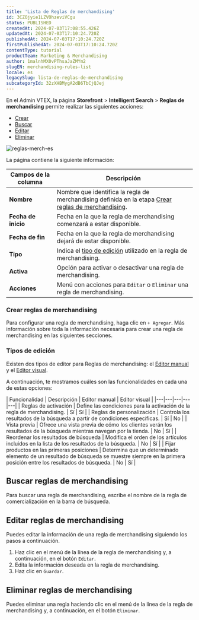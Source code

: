 ```yaml
---
title: 'Lista de Reglas de merchandising'
id: 3CZOjyie1LZVOhzeviVCgu
status: PUBLISHED
createdAt: 2024-07-03T17:08:55.426Z
updatedAt: 2024-07-03T17:10:24.720Z
publishedAt: 2024-07-03T17:10:24.720Z
firstPublishedAt: 2024-07-03T17:10:24.720Z
contentType: tutorial
productTeam: Marketing & Merchandising
author: 1malnhMX0vPThsaJaZMYm2
slugEN: merchandising-rules-list
locale: es
legacySlug: lista-de-reglas-de-merchandising
subcategoryId: 32zXHBMygA2dB6TbCjQJej
---
```


En el Admin VTEX, la página **Storefront** > **Intelligent Search** > **Reglas de merchandising** permite realizar las siguientes acciones:

* [Crear](#crear-reglas-de-merchandising)
* [Buscar](#buscar-reglas-de-merchandising)
* [Editar](#editar-reglas-de-merchandising)
* [Eliminar](#eliminar-reglas-de-merchandising)

![reglas-merch-es](https://images.ctfassets.net/alneenqid6w5/3EB5tru4DiZzTMQ7oe8xHV/4624acb4cd7dbe4e2a4d858e570f1f92/reglas-merch-es.PNG)

La página contiene la siguiente información: 

| Campos de la columna | Descripción |
| - | - |
| __Nombre__ | Nombre que identifica la regla de merchandising definida en la etapa [Crear reglas de merchandising](#crear-reglas-de-merchandising). |
| __Fecha de inicio__ | Fecha en la que la regla de merchandising comenzará a estar disponible. |
| __Fecha de fin__ | Fecha en la que la regla de merchandising dejará de estar disponible. |
| __Tipo__ | Indica el [tipo de edición](#tipos-de-edicion) utilizado en la regla de merchandising. |
| __Activa__ | Opción para activar o desactivar una regla de merchandising. |
| __Acciones__ <i class="fas fa-ellipsis-v"></i> | Menú con acciones para `Editar` o `Eliminar` una regla de merchandising. |

### Crear reglas de merchandising

Para configurar una regla de merchandising, haga clic en `+ Agregar`. Más información sobre toda la información necesaria para crear una regla de merchandising en las siguientes secciones.

### Tipos de edición

Existen dos tipos de editor para Reglas de merchandising: el [Editor manual](/es/tracks/vtex-intelligent-search--19wrbB7nEQcmwzDPl1l4Cb/2FpbarYzsnbg7aZZn3TGF8) y el [Editor visual](/es/tracks/vtex-intelligent-search--19wrbB7nEQcmwzDPl1l4Cb/2ejly01m1w28RsZlCKowEr).

A continuación, te mostramos cuáles son las funcionalidades en cada una de estas opciones:

| Funcionalidad | Descripción | Editor manual | Editor visual |
|---|---|---|---|---|
| Reglas de activación  | Define las condiciones para la activación de la regla de merchandising. | Sí | Sí |
| Reglas de personalización | Controla los resultados de la búsqueda a partir de condiciones específicas. | Sí | No |
| Vista previa | Ofrece una vista previa de cómo los clientes verán los resultados de la búsqueda mientras navegan por la tienda. | No | Sí |
| Reordenar los resultados de búsqueda | Modifica el orden de los artículos incluidos en la lista de los resultados de la búsqueda. | No | Sí |
| Fijar productos en las primeras posiciones | Determina que un determinado elemento de un resultado de búsqueda se muestre siempre en la primera posición entre los resultados de búsqueda. | No | Sí |

## Buscar reglas de merchandising

Para buscar una regla de merchandising, escribe el nombre de la regla de comercialización en la barra de búsqueda.

## Editar reglas de merchandising

Puedes editar la información de una regla de merchandising siguiendo los pasos a continuación.

1. Haz clic en el menú <i class="fas fa-ellipsis-v"></i> de la línea de la regla de merchandising y, a continuación, en el botón <i class="fas fa-pencil-alt"></i> `Editar`.
2. Edita la información deseada en la regla de merchandising.
3. Haz clic en `Guardar`.

## Eliminar reglas de merchandising

Puedes eliminar una regla haciendo clic en el menú <i class="fas fa-ellipsis-v"></i> de la línea de la regla de merchandising y, a continuación, en el botón <i class="fas fa-trash"></i> `Eliminar`.
